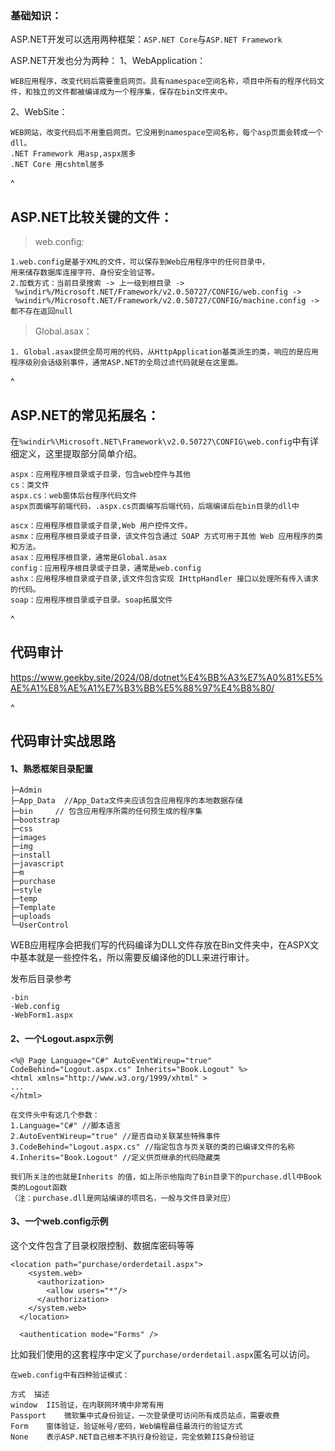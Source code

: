 

### **基础知识：**

ASP.NET开发可以选用两种框架：`ASP.NET Core`与`ASP.NET Framework`

ASP.NET开发也分为两种：
1、WebApplication：
```
WEB应用程序，改变代码后需要重启网页。具有namespace空间名称，项目中所有的程序代码文件，和独立的文件都被编译成为一个程序集，保存在bin文件夹中。
```
2、WebSite：
```
WEB网站，改变代码后不用重启网页。它没用到namespace空间名称，每个asp页面会转成一个dll。
.NET Framework 用asp,aspx居多
.NET Core 用cshtml居多
```

^
## **ASP.NET比较关键的文件：**
> web.config:

```
1.web.config是基于XML的文件，可以保存到Web应用程序中的任何目录中，
用来储存数据库连接字符、身份安全验证等。
2.加载方式：当前目录搜索 -> 上一级到根目录 ->
 %windir%/Microsoft.NET/Framework/v2.0.50727/CONFIG/web.config ->
 %windir%/Microsoft.NET/Framework/v2.0.50727/CONFIG/machine.config -> 都不存在返回null
```

> Global.asax：

```
1. Global.asax提供全局可用的代码，从HttpApplication基类派生的类，响应的是应用程序级别会话级别事件，通常ASP.NET的全局过滤代码就是在这里面。
```

^
## **ASP.NET的常见拓展名：**

在`%windir%\Microsoft.NET\Framework\v2.0.50727\CONFIG\web.config`中有详细定义，这里提取部分简单介绍。


```
aspx：应用程序根目录或子目录，包含web控件与其他
cs：类文件
aspx.cs：web窗体后台程序代码文件 
aspx页面编写前端代码，.aspx.cs页面编写后端代码，后端编译后在bin目录的dll中

ascx：应用程序根目录或子目录,Web 用户控件文件。
asmx：应用程序根目录或子目录，该文件包含通过 SOAP 方式可用于其他 Web 应用程序的类和方法。
asax：应用程序根目录，通常是Global.asax
config：应用程序根目录或子目录，通常是web.config
ashx：应用程序根目录或子目录,该文件包含实现 IHttpHandler 接口以处理所有传入请求的代码。
soap：应用程序根目录或子目录。soap拓展文件
```




^
## **代码审计**
<https://www.geekby.site/2024/08/dotnet%E4%BB%A3%E7%A0%81%E5%AE%A1%E8%AE%A1%E7%B3%BB%E5%88%97%E4%B8%80/>


^
## **代码审计实战思路**
#### **1、熟悉框架目录配置**
```
├─Admin
├─App_Data  //App_Data文件夹应该包含应用程序的本地数据存储
├─bin     // 包含应用程序所需的任何预生成的程序集
├─bootstrap
├─css
├─images
├─img
├─install
├─javascript
├─m
├─purchase
├─style
├─temp
├─Template
├─uploads
└─UserControl
```
WEB应用程序会把我们写的代码编译为DLL文件存放在Bin文件夹中，在ASPX文中基本就是一些控件名，所以需要反编译他的DLL来进行审计。

发布后目录参考
```
-bin
-Web.config
-WebForm1.aspx
```


#### **2、一个Logout.aspx示例**
```
<%@ Page Language="C#" AutoEventWireup="true" CodeBehind="Logout.aspx.cs" Inherits="Book.Logout" %>
<html xmlns="http://www.w3.org/1999/xhtml" >
...
</html>

在文件头中有这几个参数：
1.Language="C#" //脚本语言
2.AutoEventWireup="true" //是否自动关联某些特殊事件
3.CodeBehind="Logout.aspx.cs" //指定包含与页关联的类的已编译文件的名称
4.Inherits="Book.Logout" //定义供页继承的代码隐藏类

我们所关注的也就是Inherits 的值，如上所示他指向了Bin目录下的purchase.dll中Book类的Logout函数
（注：purchase.dll是网站编译的项目名，一般与文件目录对应）
```

#### **3、一个web.config示例**
这个文件包含了目录权限控制、数据库密码等等
```
<location path="purchase/orderdetail.aspx">
    <system.web>
      <authorization>
        <allow users="*"/>
      </authorization>
    </system.web>
  </location>

  <authentication mode="Forms" />
```
比如我们使用的这套程序中定义了`purchase/orderdetail.aspx`匿名可以访问。
```
在web.config中有四种验证模式：

方式	描述
window	IIS验证，在内联网环境中非常有用
Passport	微软集中式身份验证，一次登录便可访问所有成员站点，需要收费
Form	窗体验证，验证帐号/密码，Web编程最佳最流行的验证方式
None	表示ASP.NET自己根本不执行身份验证，完全依赖IIS身份验证
```


